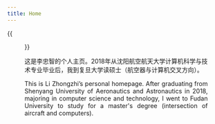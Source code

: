 ```yaml
---
title: Home
---
```


{{<figure src="https://raw.githubusercontent.com/zhongzhili/zhongzhili.github.io/master/static/media/person.jpg" title="On the Shang hai in 2023.11." width="266">}}

这是李忠智的个人主页。2018年从沈阳航空航天大学计算机科学与技术专业毕业后，我到复旦大学读硕士（航空器与计算机交叉方向）。

<p style="text-align: justify;">This is Li Zhongzhi’s personal homepage. After graduating from Shenyang University of Aeronautics and Astronautics in 2018, majoring in computer science and technology, I went to Fudan University to study for a master's degree (intersection of aircraft and computers).</p>
